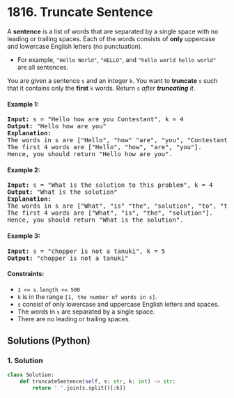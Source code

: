 # 1816. Truncate Sentence
A **sentence** is a list of words that are separated by a single space with no leading or trailing spaces. Each of the words consists of **only** uppercase and lowercase English letters (no punctuation).

* For example, `"Hello World"`, `"HELLO"`, and `"hello world hello world"` are all sentences.

You are given a sentence `s` and an integer `k`. You want to **truncate** `s` such that it contains only the **first** `k` words. Return `s` *after **truncating** it*.

#### Example 1:
<pre>
<strong>Input:</strong> s = "Hello how are you Contestant", k = 4
<strong>Output:</strong> "Hello how are you"
<strong>Explanation:</strong>
The words in s are ["Hello", "how" "are", "you", "Contestant"].
The first 4 words are ["Hello", "how", "are", "you"].
Hence, you should return "Hello how are you".
</pre>

#### Example 2:
<pre>
<strong>Input:</strong> s = "What is the solution to this problem", k = 4
<strong>Output:</strong> "What is the solution"
<strong>Explanation:</strong>
The words in s are ["What", "is" "the", "solution", "to", "this", "problem"].
The first 4 words are ["What", "is", "the", "solution"].
Hence, you should return "What is the solution".
</pre>

#### Example 3:
<pre>
<strong>Input:</strong> s = "chopper is not a tanuki", k = 5
<strong>Output:</strong> "chopper is not a tanuki"
</pre>

#### Constraints:
* `1 <= s.length <= 500`
* `k` is in the range `[1, the number of words in s]`.
* `s` consist of only lowercase and uppercase English letters and spaces.
* The words in `s` are separated by a single space.
* There are no leading or trailing spaces.

## Solutions (Python)

### 1. Solution
```Python
class Solution:
    def truncateSentence(self, s: str, k: int) -> str:
        return ' '.join(s.split()[:k])
```
